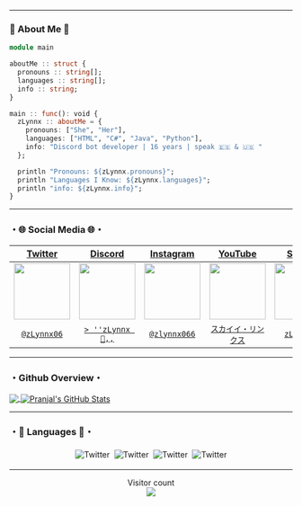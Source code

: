 ***********************************
### 🔻 About Me 🔻
```julia
module main

aboutMe :: struct {
  pronouns :: string[];
  languages :: string[];
  info :: string;
}

main :: func(): void {
  zLynnx :: aboutMe = {
    pronouns: ["She", "Her"],
    languages: ["HTML", "C#", "Java", "Python"],
    info: "Discord bot developer | 16 years | speak 🇪🇸 & 🇺🇸 "
  };

  println "Pronouns: ${zLynnx.pronouns}";
  println "Languages I Know: ${zLynnx.languages}";
  println "info: ${zLynnx.info}";
}
```
***********************************
### ・🌐 Social Media 🌐・

| <a href="https://twitter.com/home?lang=es" target="_blank">**Twitter**</a> | <a href="https://discord.com" target="_blank">**Discord**</a> | <a href="https://www.instagram.com/?hl=es-la" target="_blank">**Instagram**</a> | <a href="https://www.youtube.com" target="_blank">**YouTube**</a> | <a href="https://open.spotify.com" target="_blank">**Spotify**</a> |
| :---: | :---: | :---: | :---: | :---: |
<img align='center' src='https://www.freepnglogos.com/uploads/twitter-logo-png/black-and-white-twitter-logo-png-hq-download-25.png' width="100px"  height='100px'> | <img align='center' width="100px" src='https://cdn.discordapp.com/attachments/846493368163106827/864652806421217290/discord-logo--v1.png' height='100px'>  | <img align='center' src='https://cdn.discordapp.com/attachments/842581472997015563/875227182962716702/logo-ig-instagram-icon-download-icons-12.png' width="100px" height='100px'> | <img align='center' src='https://www.searchpng.com/wp-content/uploads/2019/02/Youtube-Black-Icon-PNG.png' width="100px" height='100px'> | <img align='center' src='https://i.pinimg.com/originals/71/7d/1c/717d1cb8acba98548edbe4e30b00f019.png' width="100px" height='100px'> |
| <a href="https://twitter.com/zLynnx06" target="_blank">`@zLynnx06`</a> | <a href="https://discord.com/users/827578468979441734" target="_blank">`> ''zLynnx 🥀,,`</a> | <a href="https://www.instagram.com/zlynnx066/?hl=es-la" target="_blank">`@zlynnx066`</a> | </a> <a href="https://www.youtube.com/c/スカイイ-リンクス" target="_blank">`スカイイ・リンクス`</a> |  <a href="https://open.spotify.com/user/31bkmbczqn4uv7wqtxfk5eytudpe" target="_blank">`zLynnx06`</a> 
  
***********************************
### ・Github Overview・

<a href="https://github.com/zLynnx066">
  <img align="center" src="https://github-readme-stats.vercel.app/api/top-langs/?username=zLynnx066&theme=radical&hide=glsl" />
</a>
<a href="https://github.com/zLynnx066/zLynnx066">
  <img align="center" src="https://github-readme-stats.vercel.app/api?username=zLynnx066&show_icons=true&line_height=27&count_private=true&&theme=radical" alt="Pranjal's GitHub Stats" />
</a>

***********************************

### ・🔺 Languages 🔻・

<p align="center">
 <img src="https://cdn.discordapp.com/attachments/842581472997015563/867823774975000576/68747470733a2f2f63646e2e646973636f72646170702e636f6d2f6174746163686d656e74732f3836343636393533323932.png" alt="Twitter" style="vertical-align:top; margin:4px"><img src="https://cdn.discordapp.com/attachments/842581472997015563/867823801013501952/csharp.png"alt="Twitter" style="vertical-align:top; margin:4px"><img src="https://cdn.discordapp.com/attachments/842581472997015563/867823815655686164/js.png" alt="Twitter" style="vertical-align:top; margin:4px"><img src="https://cdn.discordapp.com/attachments/842581472997015563/867823836829188096/python.png" alt="Twitter" style="vertical-align:top; margin:4px"><img 
  
***********************************
***********************************
<p align="center"> 
  Visitor count<br>
  <img src="https://profile-counter.glitch.me/zLynnx066/count.svg" />
</p>

